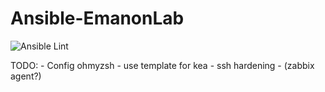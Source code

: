 # Ansible-EmanonLab
![Ansible Lint](https://github.com/EmanonUser/Ansible-EmanonLab/actions/workflows/ansible-lint.yml/badge.svg)

TODO: 
    - Config ohmyzsh
    - use template for kea
    - ssh hardening
    - (zabbix agent?)